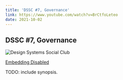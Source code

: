 ```yaml
---
title: 'DSSC #7, Governance'
link: https://www.youtube.com/watch?v=BrCtfoLeteo
date: 2021-10-02
---
```


## DSSC #7, Governance

![Design Systems Social Club](https://i.ytimg.com/vi/BrCtfoLeteo/maxresdefault.jpg)

[Embedding Disabled](https://www.youtube.com/watch?v=BrCtfoLeteo)

TODO: include synopsis.